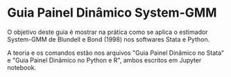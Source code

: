 # Guia Painel Dinâmico System-GMM

O objetivo deste guia é mostrar na prática como se aplica o estimador System-GMM de Blundell e Bond (1998) nos softwares Stata e Python.

A teoria e os comandos estão nos arquivos "Guia Painel Dinâmico no Stata" e "Guia Painel Dinâmico no Python e R", ambos escritos em Jupyter notebook.
